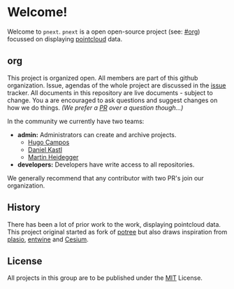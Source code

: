 # Welcome!
Welcome to `pnext`. `pnext` is a open open-source project (see: [#org](#org)) focussed on displaying [pointcloud](https://en.wikipedia.org/wiki/Point_cloud) data.

## org
This project is organized open. All members are part of this github organization. Issue, agendas of the whole project
are discussed in the [issue](https://github.com/pnext/org/issues) tracker. All documents in this repository are live
documents - subject to change. You a are encouraged to ask questions and suggest changes on how we do things.
_(We prefer a [PR](https://help.github.com/articles/about-pull-requests/) over a question though...)_

In the community we currently have two teams:
 
- **admin:** Administrators can create and archive projects.
    - [Hugo Campos](https://github.com/hccampos)
    - [Daniel Kastl](https://github.com/dkastl)
    - [Martin Heidegger](https://github.com/martinheidegger)
- **developers:** Developers have write access to all repositories.

We generally recommend that any contributor with two PR's join our organization.

## History
There has been a lot of prior work to the work, displaying pointcloud data. This project original started as fork of [potree](https://github.com/potree/potree) but also draws inspiration from [plasio](https://github.com/hobu/plasio.js),
[entwine](https://github.com/connormanning/entwine) and [Cesium](https://cesiumjs.org/).

## License
All projects in this group are to be published under the [MIT](https://en.wikipedia.org/wiki/MIT_License) License.
